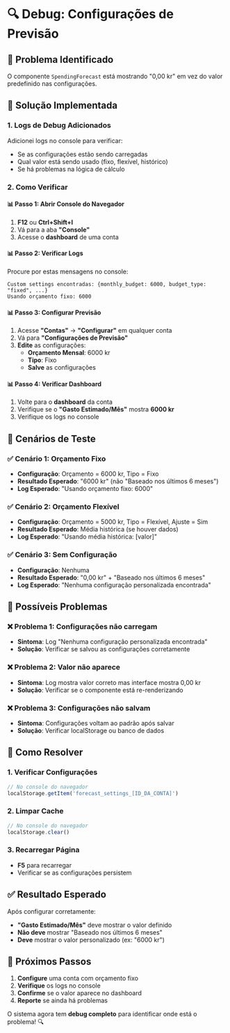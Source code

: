 # 🔍 Debug: Configurações de Previsão

## 🎯 **Problema Identificado**

O componente `SpendingForecast` está mostrando "0,00 kr" em vez do valor predefinido nas configurações.

## 🔧 **Solução Implementada**

### **1. Logs de Debug Adicionados**
Adicionei logs no console para verificar:
- Se as configurações estão sendo carregadas
- Qual valor está sendo usado (fixo, flexível, histórico)
- Se há problemas na lógica de cálculo

### **2. Como Verificar**

#### **📊 Passo 1: Abrir Console do Navegador**
1. **F12** ou **Ctrl+Shift+I**
2. Vá para a aba **"Console"**
3. Acesse o **dashboard** de uma conta

#### **📊 Passo 2: Verificar Logs**
Procure por estas mensagens no console:
```
Custom settings encontradas: {monthly_budget: 6000, budget_type: "fixed", ...}
Usando orçamento fixo: 6000
```

#### **📊 Passo 3: Configurar Previsão**
1. Acesse **"Contas"** → **"Configurar"** em qualquer conta
2. Vá para **"Configurações de Previsão"**
3. **Edite** as configurações:
   - **Orçamento Mensal**: 6000 kr
   - **Tipo**: Fixo
   - **Salve** as configurações

#### **📊 Passo 4: Verificar Dashboard**
1. Volte para o **dashboard** da conta
2. Verifique se o **"Gasto Estimado/Mês"** mostra **6000 kr**
3. Verifique os logs no console

## 🎯 **Cenários de Teste**

### **✅ Cenário 1: Orçamento Fixo**
- **Configuração**: Orçamento = 6000 kr, Tipo = Fixo
- **Resultado Esperado**: "6000 kr" (não "Baseado nos últimos 6 meses")
- **Log Esperado**: "Usando orçamento fixo: 6000"

### **✅ Cenário 2: Orçamento Flexível**
- **Configuração**: Orçamento = 5000 kr, Tipo = Flexível, Ajuste = Sim
- **Resultado Esperado**: Média histórica (se houver dados)
- **Log Esperado**: "Usando média histórica: [valor]"

### **✅ Cenário 3: Sem Configuração**
- **Configuração**: Nenhuma
- **Resultado Esperado**: "0,00 kr" + "Baseado nos últimos 6 meses"
- **Log Esperado**: "Nenhuma configuração personalizada encontrada"

## 🔧 **Possíveis Problemas**

### **❌ Problema 1: Configurações não carregam**
- **Sintoma**: Log "Nenhuma configuração personalizada encontrada"
- **Solução**: Verificar se salvou as configurações corretamente

### **❌ Problema 2: Valor não aparece**
- **Sintoma**: Log mostra valor correto mas interface mostra 0,00 kr
- **Solução**: Verificar se o componente está re-renderizando

### **❌ Problema 3: Configurações não salvam**
- **Sintoma**: Configurações voltam ao padrão após salvar
- **Solução**: Verificar localStorage ou banco de dados

## 🎯 **Como Resolver**

### **1. Verificar Configurações**
```javascript
// No console do navegador
localStorage.getItem('forecast_settings_[ID_DA_CONTA]')
```

### **2. Limpar Cache**
```javascript
// No console do navegador
localStorage.clear()
```

### **3. Recarregar Página**
- **F5** para recarregar
- Verificar se as configurações persistem

## ✅ **Resultado Esperado**

Após configurar corretamente:
- **"Gasto Estimado/Mês"** deve mostrar o valor definido
- **Não deve** mostrar "Baseado nos últimos 6 meses"
- **Deve** mostrar o valor personalizado (ex: "6000 kr")

## 🚀 **Próximos Passos**

1. **Configure** uma conta com orçamento fixo
2. **Verifique** os logs no console
3. **Confirme** se o valor aparece no dashboard
4. **Reporte** se ainda há problemas

O sistema agora tem **debug completo** para identificar onde está o problema! 🔍
